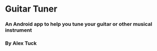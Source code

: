 # Guitar Tuner
### An Android app to help you tune your guitar or other musical instrument
### By Alex Tuck
